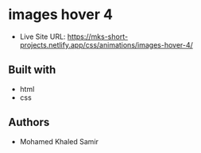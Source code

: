 # images hover 4

- Live Site URL: https://mks-short-projects.netlify.app/css/animations/images-hover-4/

## Built with

- html
- css

## Authors

- Mohamed Khaled Samir
